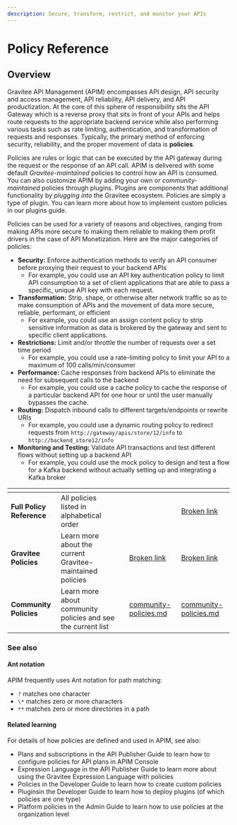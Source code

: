 ```yaml
---
description: Secure, transform, restrict, and monitor your APIs
---
```


# Policy Reference

## Overview

Gravitee API Management (APIM) encompasses API design, API security and access management, API reliability, API delivery, and API productization. At the core of this sphere of responsibility sits the API Gateway which is a reverse proxy that sits in front of your APIs and helps route requests to the appropriate backend service while also performing various tasks such as rate limiting, authentication, and transformation of requests and responses. Typically, the primary method of enforcing security, reliability, and the proper movement of data is **policies**.

Policies are rules or logic that can be executed by the API gateway during the request or the response of an API call. APIM is delivered with some default _Gravitee-maintained_ policies to control how an API is consumed. You can also customize APIM by adding your own or _community-maintained_ policies through plugins. Plugins are components that additional functionality by _plugging into_ the Gravitee ecosystem. Policies are simply a type of plugin. You can learn more about how to implement custom policies in our plugins guide.

Policies can be used for a variety of reasons and objectives, ranging from making APIs more secure to making them reliable to making them profit drivers in the case of API Monetization. Here are the major categories of policies:

* **Security:** Enforce authentication methods to verify an API consumer before proxying their request to your backend APIs
  * For example, you could use an API key authentication policy to limit API consumption to a set of client applications that are able to pass a specific, unique API key with each request.
* **Transformation:** Strip, shape, or otherwise alter network traffic so as to make consumption of APIs and the movement of data more secure, reliable, performant, or efficient
  * For example, you could use an assign content policy to strip sensitive information as data is brokered by the gateway and sent to specific client applications.
* **Restrictions:** Limit and/or throttle the number of requests over a set time period
  * For example, you could use a rate-limiting policy to limit your API to a maximum of 100 calls/min/consumer
* **Performance:** Cache responses from backend APIs to eliminate the need for subsequent calls to the backend
  * For example, you could use a cache policy to cache the response of a particular backend API for one hour or until the user manually bypasses the cache.
* **Routing:** Dispatch inbound calls to different targets/endpoints or rewrite URIs
  * For example, you could use a dynamic routing policy to redirect requests from `http://gateway/apis/store/12/info` to `http://backend_store12/info`
* **Monitoring and Testing:** Validate API transactions and test different flows without setting up a backend API
  * For example, you could use the mock policy to design and test a flow for a Kafka backend without actually setting up and integrating a Kafka broker

<table data-view="cards"><thead><tr><th></th><th></th><th></th><th data-hidden data-type="content-ref"></th><th data-hidden data-card-target data-type="content-ref"></th></tr></thead><tbody><tr><td><strong>Full Policy Reference</strong></td><td>All policies listed in alphabetical order</td><td></td><td></td><td><a href="broken-reference">Broken link</a></td></tr><tr><td><strong>Gravitee Policies</strong></td><td>Learn more about the current Gravitee-maintained policies</td><td></td><td><a href="broken-reference">Broken link</a></td><td><a href="broken-reference">Broken link</a></td></tr><tr><td><strong>Community Policies</strong></td><td>Learn more about community policies and see the current list</td><td></td><td><a href="community-policies.md">community-policies.md</a></td><td><a href="community-policies.md">community-policies.md</a></td></tr></tbody></table>

### See also

#### Ant notation

APIM frequently uses Ant notation for path matching:

* `?` matches one character
* `\*` matches zero or more characters
* `**` matches zero or more directories in a path

#### Related learning

For details of how policies are defined and used in APIM, see also:

* Plans and subscriptions in the API Publisher Guide to learn how to configure policies for API plans in APIM Console
* Expression Language in the API Publisher Guide to learn more about using the Gravitee Expression Language with policies
* Policies in the Developer Guide to learn how to create custom policies
* Pluginsin the Developer Guide to learn how to deploy plugins (of which policies are one type)
* Platform policies in the Admin Guide to learn how to use policies at the organization level
